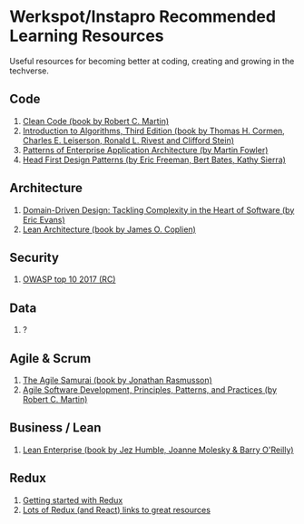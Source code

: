 # Werkspot/Instapro Recommended Learning Resources

Useful resources for becoming better at coding, creating and growing in the techverse.

## Code

1. [Clean Code (book by Robert C. Martin)](https://www.amazon.com/Clean-Code-Handbook-Software-Craftsmanship/dp/0132350882/)
2. [Introduction to Algorithms, Third Edition (book by Thomas H. Cormen, Charles E. Leiserson, Ronald L. Rivest and Clifford Stein)](https://mitpress.mit.edu/books/introduction-algorithms)
3. [Patterns of Enterprise Application Architecture (by Martin Fowler)](https://www.amazon.com/dp/0321127420/ref=wl_it_dp_o_pC_nS_ttl?_encoding=UTF8&colid=CG11VVP0H8Y8&coliid=I1QPWUPW6G7YF5)
4. [Head First Design Patterns (by Eric Freeman, Bert Bates, Kathy Sierra)](https://www.amazon.com/dp/0596007124/ref=wl_it_dp_o_pC_nS_ttl?_encoding=UTF8&colid=CG11VVP0H8Y8&coliid=I2QU8RUBUOR563)

## Architecture


1. [Domain-Driven Design: Tackling Complexity in the Heart of Software (by Eric Evans)](https://www.amazon.com/dp/0321125215/ref=wl_it_dp_o_pC_nS_ttl?_encoding=UTF8&colid=CG11VVP0H8Y8&coliid=I1X0NXLUHTFGE4)
2. [Lean Architecture (book by James O. Coplien)](https://www.amazon.co.uk/Lean-Architecture-Agile-Software-Development/dp/0470684208/)

## Security

1. [OWASP top 10 2017 (RC)](https://github.com/OWASP/Top10/raw/master/2017/OWASP%20Top%2010%20-%202017%20RC1-English.pdf)

## Data

1. ?

## Agile & Scrum

1. [The Agile Samurai (book by Jonathan Rasmusson)](https://www.amazon.com/The-Agile-Samurai-Pragmatic-Programmers/dp/1934356581)
2. [Agile Software Development, Principles, Patterns, and Practices (by Robert C. Martin)](https://www.amazon.com/dp/0135974445/ref=wl_it_dp_o_pC_nS_ttl?_encoding=UTF8&colid=CG11VVP0H8Y8&coliid=I1P9T8D1QRUFMM)


## Business / Lean

1. [Lean Enterprise (book by Jez Humble, Joanne Molesky & Barry O'Reilly)](https://www.amazon.co.uk/dp/1449368425/)


## Redux

1. [Getting started with Redux](https://egghead.io/lessons/javascript-redux-the-single-immutable-state-tree)
2. [Lots of Redux (and React) links to great resources](https://github.com/markerikson/react-redux-links)
